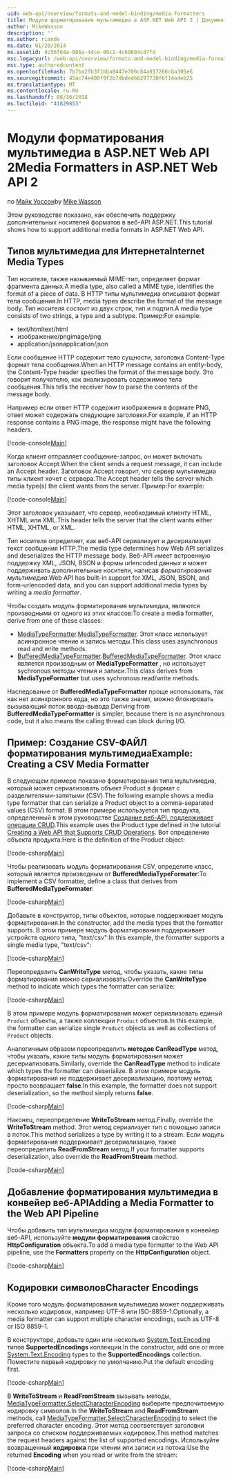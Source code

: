 ```yaml
---
uid: web-api/overview/formats-and-model-binding/media-formatters
title: Модули форматирования мультимедиа в ASP.NET Web API 2 | Документация Майкрософт
author: MikeWasson
description: ''
ms.author: riande
ms.date: 01/20/2014
ms.assetid: 4c56f64a-086a-44ce-99c2-4c69604cd7fd
msc.legacyurl: /web-api/overview/formats-and-model-binding/media-formatters
msc.type: authoredcontent
ms.openlocfilehash: 7b7ba2fb3f1bba0447e700c84a017266cba305e6
ms.sourcegitcommit: 45ac74e400f9f2b7dbded66297730f6f14a4eb25
ms.translationtype: MT
ms.contentlocale: ru-RU
ms.lasthandoff: 08/16/2018
ms.locfileid: "41829853"
---
```

<a name="media-formatters-in-aspnet-web-api-2"></a><span data-ttu-id="061ae-102">Модули форматирования мультимедиа в ASP.NET Web API 2</span><span class="sxs-lookup"><span data-stu-id="061ae-102">Media Formatters in ASP.NET Web API 2</span></span>
====================
<span data-ttu-id="061ae-103">по [Майк Уоссон](https://github.com/MikeWasson)</span><span class="sxs-lookup"><span data-stu-id="061ae-103">by [Mike Wasson](https://github.com/MikeWasson)</span></span>

<span data-ttu-id="061ae-104">Этом руководстве показано, как обеспечить поддержку дополнительных носителей форматов в веб-API ASP.NET.</span><span class="sxs-lookup"><span data-stu-id="061ae-104">This tutorial shows how to support additional media formats in ASP.NET Web API.</span></span>

## <a name="internet-media-types"></a><span data-ttu-id="061ae-105">Типов мультимедиа для Интернета</span><span class="sxs-lookup"><span data-stu-id="061ae-105">Internet Media Types</span></span>

<span data-ttu-id="061ae-106">Тип носителя, также называемый MIME-тип, определяет формат фрагмента данных.</span><span class="sxs-lookup"><span data-stu-id="061ae-106">A media type, also called a MIME type, identifies the format of a piece of data.</span></span> <span data-ttu-id="061ae-107">В HTTP типы мультимедиа описывают формат тела сообщения.</span><span class="sxs-lookup"><span data-stu-id="061ae-107">In HTTP, media types describe the format of the message body.</span></span> <span data-ttu-id="061ae-108">Тип носителя состоит из двух строк, тип и подтип.</span><span class="sxs-lookup"><span data-stu-id="061ae-108">A media type consists of two strings, a type and a subtype.</span></span> <span data-ttu-id="061ae-109">Пример:</span><span class="sxs-lookup"><span data-stu-id="061ae-109">For example:</span></span>

- <span data-ttu-id="061ae-110">text/html</span><span class="sxs-lookup"><span data-stu-id="061ae-110">text/html</span></span>
- <span data-ttu-id="061ae-111">изображение/png</span><span class="sxs-lookup"><span data-stu-id="061ae-111">image/png</span></span>
- <span data-ttu-id="061ae-112">application/json</span><span class="sxs-lookup"><span data-stu-id="061ae-112">application/json</span></span>

<span data-ttu-id="061ae-113">Если сообщение HTTP содержит тело сущности, заголовка Content-Type формат тела сообщения.</span><span class="sxs-lookup"><span data-stu-id="061ae-113">When an HTTP message contains an entity-body, the Content-Type header specifies the format of the message body.</span></span> <span data-ttu-id="061ae-114">Это говорит получателю, как анализировать содержимое тела сообщения.</span><span class="sxs-lookup"><span data-stu-id="061ae-114">This tells the receiver how to parse the contents of the message body.</span></span>

<span data-ttu-id="061ae-115">Например если ответ HTTP содержит изображения в формате PNG, ответ может содержать следующие заголовки.</span><span class="sxs-lookup"><span data-stu-id="061ae-115">For example, if an HTTP response contains a PNG image, the response might have the following headers.</span></span>

[!code-console[Main](media-formatters/samples/sample1.cmd)]

<span data-ttu-id="061ae-116">Когда клиент отправляет сообщение-запрос, он может включать заголовок Accept.</span><span class="sxs-lookup"><span data-stu-id="061ae-116">When the client sends a request message, it can include an Accept header.</span></span> <span data-ttu-id="061ae-117">Заголовок Accept говорит, что сервер мультимедиа типы клиент хочет с сервера.</span><span class="sxs-lookup"><span data-stu-id="061ae-117">The Accept header tells the server which media type(s) the client wants from the server.</span></span> <span data-ttu-id="061ae-118">Пример:</span><span class="sxs-lookup"><span data-stu-id="061ae-118">For example:</span></span>

[!code-console[Main](media-formatters/samples/sample2.cmd)]

<span data-ttu-id="061ae-119">Этот заголовок указывает, что сервер, необходимый клиенту HTML, XHTML или XML.</span><span class="sxs-lookup"><span data-stu-id="061ae-119">This header tells the server that the client wants either HTML, XHTML, or XML.</span></span>

<span data-ttu-id="061ae-120">Тип носителя определяет, как веб-API сериализует и десериализует текст сообщения HTTP.</span><span class="sxs-lookup"><span data-stu-id="061ae-120">The media type determines how Web API serializes and deserializes the HTTP message body.</span></span> <span data-ttu-id="061ae-121">Веб-API имеет встроенную поддержку XML, JSON, BSON и формы urlencoded данных и может поддерживать дополнительные носители, написав *форматирования мультимедиа*.</span><span class="sxs-lookup"><span data-stu-id="061ae-121">Web API has built-in support for XML, JSON, BSON, and form-urlencoded data, and you can support additional media types by writing a *media formatter*.</span></span>

<span data-ttu-id="061ae-122">Чтобы создать модуль форматирования мультимедиа, являются производными от одного из этих классов:</span><span class="sxs-lookup"><span data-stu-id="061ae-122">To create a media formatter, derive from one of these classes:</span></span>

- <span data-ttu-id="061ae-123">[MediaTypeFormatter](https://msdn.microsoft.com/library/system.net.http.formatting.mediatypeformatter.aspx).</span><span class="sxs-lookup"><span data-stu-id="061ae-123">[MediaTypeFormatter](https://msdn.microsoft.com/library/system.net.http.formatting.mediatypeformatter.aspx).</span></span> <span data-ttu-id="061ae-124">Этот класс использует асинхронное чтение и запись методы.</span><span class="sxs-lookup"><span data-stu-id="061ae-124">This class uses asynchronous read and write methods.</span></span>
- <span data-ttu-id="061ae-125">[BufferedMediaTypeFormatter](https://msdn.microsoft.com/library/system.net.http.formatting.bufferedmediatypeformatter.aspx).</span><span class="sxs-lookup"><span data-stu-id="061ae-125">[BufferedMediaTypeFormatter](https://msdn.microsoft.com/library/system.net.http.formatting.bufferedmediatypeformatter.aspx).</span></span> <span data-ttu-id="061ae-126">Этот класс является производным от **MediaTypeFormatter** , но использует sychronous методы чтения и записи.</span><span class="sxs-lookup"><span data-stu-id="061ae-126">This class derives from **MediaTypeFormatter** but uses sychronous read/write methods.</span></span>

<span data-ttu-id="061ae-127">Наследование от **BufferedMediaTypeFormatter** проще использовать, так как нет асинхронного кода, но это также значит, можно блокировать вызывающий поток ввода-вывода.</span><span class="sxs-lookup"><span data-stu-id="061ae-127">Deriving from **BufferedMediaTypeFormatter** is simpler, because there is no asynchronous code, but it also means the calling thread can block during I/O.</span></span>

## <a name="example-creating-a-csv-media-formatter"></a><span data-ttu-id="061ae-128">Пример: Создание CSV-ФАЙЛ форматирования мультимедиа</span><span class="sxs-lookup"><span data-stu-id="061ae-128">Example: Creating a CSV Media Formatter</span></span>

<span data-ttu-id="061ae-129">В следующем примере показано форматирования типа мультимедиа, который может сериализовать объект Product в формат с разделителями-запятыми (CSV).</span><span class="sxs-lookup"><span data-stu-id="061ae-129">The following example shows a media type formatter that can serialize a Product object to a comma-separated values (CSV) format.</span></span> <span data-ttu-id="061ae-130">В этом примере используется тип продукта, определенный в этом руководстве [Создание веб-API, поддерживает операции CRUD](../older-versions/creating-a-web-api-that-supports-crud-operations.md).</span><span class="sxs-lookup"><span data-stu-id="061ae-130">This example uses the Product type defined in the tutorial [Creating a Web API that Supports CRUD Operations](../older-versions/creating-a-web-api-that-supports-crud-operations.md).</span></span> <span data-ttu-id="061ae-131">Вот определение объекта продукта:</span><span class="sxs-lookup"><span data-stu-id="061ae-131">Here is the definition of the Product object:</span></span>

[!code-csharp[Main](media-formatters/samples/sample3.cs)]

<span data-ttu-id="061ae-132">Чтобы реализовать модуль форматирования CSV, определите класс, который является производным от **BufferedMediaTypeFormater**:</span><span class="sxs-lookup"><span data-stu-id="061ae-132">To implement a CSV formatter, define a class that derives from **BufferedMediaTypeFormater**:</span></span>

[!code-csharp[Main](media-formatters/samples/sample4.cs)]

<span data-ttu-id="061ae-133">Добавьте в конструктор, типы объектов, которые поддерживает модуль форматирования.</span><span class="sxs-lookup"><span data-stu-id="061ae-133">In the constructor, add the media types that the formatter supports.</span></span> <span data-ttu-id="061ae-134">В этом примере модуль форматирования поддерживает устройств одного типа, &quot;text/csv&quot;:</span><span class="sxs-lookup"><span data-stu-id="061ae-134">In this example, the formatter supports a single media type, &quot;text/csv&quot;:</span></span>

[!code-csharp[Main](media-formatters/samples/sample5.cs)]

<span data-ttu-id="061ae-135">Переопределить **CanWriteType** метод, чтобы указать, какие типы форматирования можно сериализовать:</span><span class="sxs-lookup"><span data-stu-id="061ae-135">Override the **CanWriteType** method to indicate which types the formatter can serialize:</span></span>

[!code-csharp[Main](media-formatters/samples/sample6.cs)]

<span data-ttu-id="061ae-136">В этом примере модуль форматирования может сериализовать единый `Product` объекты, а также коллекции `Product` объектов.</span><span class="sxs-lookup"><span data-stu-id="061ae-136">In this example, the formatter can serialize single `Product` objects as well as collections of `Product` objects.</span></span>

<span data-ttu-id="061ae-137">Аналогичным образом переопределить **методов CanReadType** метод, чтобы указать, какие типы модуль форматирования может десериализовать.</span><span class="sxs-lookup"><span data-stu-id="061ae-137">Similarly, override the **CanReadType** method to indicate which types the formatter can deserialize.</span></span> <span data-ttu-id="061ae-138">В этом примере модуль форматирования не поддерживает десериализацию, поэтому метод просто возвращает **false**.</span><span class="sxs-lookup"><span data-stu-id="061ae-138">In this example, the formatter does not support deserialization, so the method simply returns **false**.</span></span>

[!code-csharp[Main](media-formatters/samples/sample7.cs)]

<span data-ttu-id="061ae-139">Наконец, переопределение **WriteToStream** метод.</span><span class="sxs-lookup"><span data-stu-id="061ae-139">Finally, override the **WriteToStream** method.</span></span> <span data-ttu-id="061ae-140">Этот метод сериализует тип с помощью записи в поток.</span><span class="sxs-lookup"><span data-stu-id="061ae-140">This method serializes a type by writing it to a stream.</span></span> <span data-ttu-id="061ae-141">Если модуль форматирования поддерживает десериализацию, также переопределить **ReadFromStream** метод.</span><span class="sxs-lookup"><span data-stu-id="061ae-141">If your formatter supports deserialization, also override the **ReadFromStream** method.</span></span>

[!code-csharp[Main](media-formatters/samples/sample8.cs)]

## <a name="adding-a-media-formatter-to-the-web-api-pipeline"></a><span data-ttu-id="061ae-142">Добавление форматирования мультимедиа в конвейер веб-API</span><span class="sxs-lookup"><span data-stu-id="061ae-142">Adding a Media Formatter to the Web API Pipeline</span></span>

<span data-ttu-id="061ae-143">Чтобы добавить тип мультимедиа модуля форматирования в конвейер веб-API, используйте **модули форматирования** свойство **HttpConfiguration** объекта.</span><span class="sxs-lookup"><span data-stu-id="061ae-143">To add a media type formatter to the Web API pipeline, use the **Formatters** property on the **HttpConfiguration** object.</span></span>

[!code-csharp[Main](media-formatters/samples/sample9.cs)]

## <a name="character-encodings"></a><span data-ttu-id="061ae-144">Кодировки символов</span><span class="sxs-lookup"><span data-stu-id="061ae-144">Character Encodings</span></span>

<span data-ttu-id="061ae-145">Кроме того модуль форматирования мультимедиа может поддерживать несколько кодировок, например UTF-8 или ISO-8859-1.</span><span class="sxs-lookup"><span data-stu-id="061ae-145">Optionally, a media formatter can support multiple character encodings, such as UTF-8 or ISO 8859-1.</span></span>

<span data-ttu-id="061ae-146">В конструкторе, добавьте один или несколько [System.Text.Encoding](https://msdn.microsoft.com/library/system.text.encoding.aspx) типов **SupportedEncodings** коллекции.</span><span class="sxs-lookup"><span data-stu-id="061ae-146">In the constructor, add one or more [System.Text.Encoding](https://msdn.microsoft.com/library/system.text.encoding.aspx) types to the **SupportedEncodings** collection.</span></span> <span data-ttu-id="061ae-147">Поместите первый кодировку по умолчанию.</span><span class="sxs-lookup"><span data-stu-id="061ae-147">Put the default encoding first.</span></span>

[!code-csharp[Main](media-formatters/samples/sample10.cs?highlight=6-7)]

<span data-ttu-id="061ae-148">В **WriteToStream** и **ReadFromStream** вызывать методы, [MediaTypeFormatter.SelectCharacterEncoding](https://msdn.microsoft.com/library/hh969054.aspx) выберите предпочитаемую кодировку символов.</span><span class="sxs-lookup"><span data-stu-id="061ae-148">In the **WriteToStream** and **ReadFromStream** methods, call [MediaTypeFormatter.SelectCharacterEncoding](https://msdn.microsoft.com/library/hh969054.aspx) to select the preferred character encoding.</span></span> <span data-ttu-id="061ae-149">Этот метод соответствует заголовки запроса со списком поддерживаемых кодировок.</span><span class="sxs-lookup"><span data-stu-id="061ae-149">This method matches the request headers against the list of supported encodings.</span></span> <span data-ttu-id="061ae-150">Используйте возвращенный **кодировка** при чтении или записи из потока:</span><span class="sxs-lookup"><span data-stu-id="061ae-150">Use the returned **Encoding** when you read or write from the stream:</span></span>

[!code-csharp[Main](media-formatters/samples/sample11.cs?highlight=3,5)]
